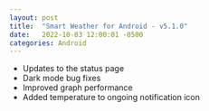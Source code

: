 ```yaml
---
layout: post
title:  "Smart Weather for Android - v5.1.0"
date:   2022-10-03 12:00:01 -0500
categories: Android
---
```


- Updates to the status page
- Dark mode bug fixes
- Improved graph performance
- Added temperature to ongoing notification icon
